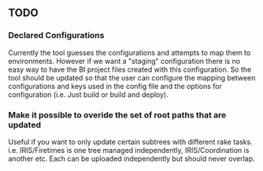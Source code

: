 ## TODO

### Declared Configurations

Currently the tool guesses the configurations and attempts to map them to
environments. However if we want a "staging" configuration there is no easy
way to have the BI project files created with this configuration. So the tool
should be updated so that the user can configure the mapping between
configurations and keys used in the config file and the options for configuration
(i.e. Just build or build and deploy).

### Make it possible to overide the set of root paths that are updated

Useful if you want to only update certain subtrees with different rake tasks.
i.e. IRIS/Firetimes is one tree managed independently, IRIS/Coordination is
another etc. Each can be uploaded independently but should never overlap.
